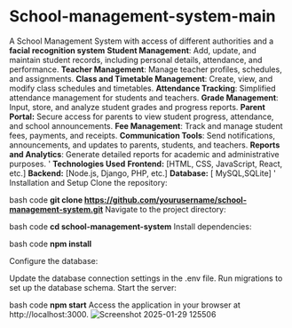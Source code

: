 # School-management-system-main
 A School Management System with access of different authorities and a **facial recognition system**
**Student Management**: Add, update, and maintain student records, including personal details, attendance, and performance.
**Teacher Management**: Manage teacher profiles, schedules, and assignments.
**Class and Timetable Management**: Create, view, and modify class schedules and timetables.
**Attendance Tracking**: Simplified attendance management for students and teachers.
**Grade Management**: Input, store, and analyze student grades and progress reports.
**Parent Portal:** Secure access for parents to view student progress, attendance, and school announcements.
**Fee Management**: Track and manage student fees, payments, and receipts.
**Communication Tools**: Send notifications, announcements, and updates to parents, students, and teachers.
**Reports and Analytics**: Generate detailed reports for academic and administrative purposes.
'
**Technologies Used**
**Frontend:** [HTML, CSS, JavaScript, React, etc.]
**Backend:**  [Node.js, Django, PHP, etc.]
**Database:** [ MySQL,SQLite]
'
Installation and Setup
Clone the repository:

bash code
**git clone https://github.com/yourusername/school-management-system.git**
Navigate to the project directory:

bash code
**cd school-management-system**
Install dependencies:

bash code
**npm install**

Configure the database:

Update the database connection settings in the .env file.
Run migrations to set up the database schema.
Start the server:

bash code
**npm start**
Access the application in your browser at http://localhost:3000.
![Screenshot 2025-01-29 125506](https://github.com/user-attachments/assets/d06c784f-9d76-49ef-ae33-ec4199bbe5f8)
